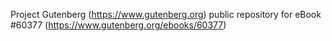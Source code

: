 Project Gutenberg (https://www.gutenberg.org) public repository for eBook #60377 (https://www.gutenberg.org/ebooks/60377)
